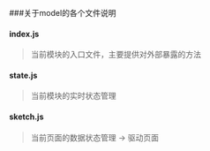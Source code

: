 ###关于model的各个文件说明

#### index.js
> 当前模块的入口文件，主要提供对外部暴露的方法

#### state.js
> 当前模块的实时状态管理

#### sketch.js
> 当前页面的数据状态管理 -> 驱动页面
